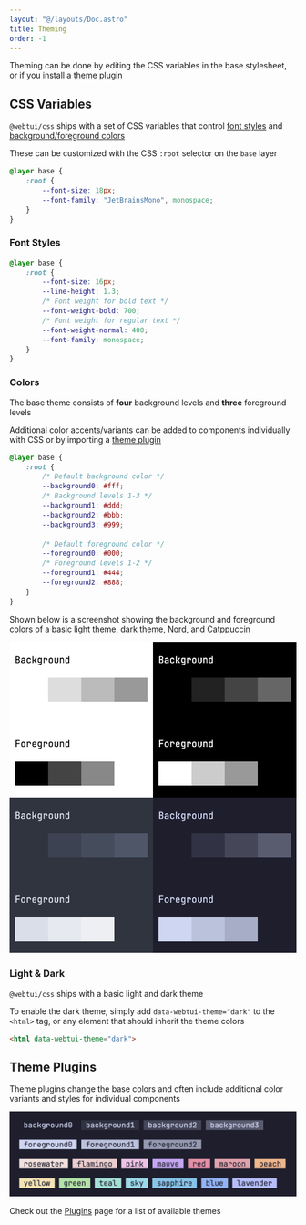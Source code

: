 ```yaml
---
layout: "@/layouts/Doc.astro"
title: Theming
order: -1
---
```


Theming can be done by editing the CSS variables in the base stylesheet, or if you install a [theme plugin](#theme-plugins)

## CSS Variables

`@webtui/css` ships with a set of CSS variables that control [font styles](#font-styles) and [background/foreground colors](#colors)

These can be customized with the CSS `:root` selector on the `base` layer

```css
@layer base {
    :root {
        --font-size: 18px;
        --font-family: "JetBrainsMono", monospace;
    }
}
```

### Font Styles

```css
@layer base {
    :root {
        --font-size: 16px;
        --line-height: 1.3;
        /* Font weight for bold text */
        --font-weight-bold: 700;
        /* Font weight for regular text */
        --font-weight-normal: 400;
        --font-family: monospace;
    }
}
```

### Colors

The base theme consists of **four** background levels and **three** foreground levels

Additional color accents/variants can be added to components individually with CSS or by importing a [theme plugin](#theme-plugins)

```css
@layer base {
    :root {
        /* Default background color */
        --background0: #fff;
        /* Background levels 1-3 */
        --background1: #ddd;
        --background2: #bbb;
        --background3: #999;

        /* Default foreground color */
        --foreground0: #000;        
        /* Foreground levels 1-2 */
        --foreground1: #444;
        --foreground2: #888;
    }
}
```

Shown below is a screenshot showing the background and foreground colors of a basic light theme, dark theme, [Nord](https://nordtheme.com), and [Catppuccin](https://catppuccin.com/)

![theme-pallettes.png](../../assets/theme-pallettes.png)

### Light & Dark

`@webtui/css` ships with a basic light and dark theme

To enable the dark theme, simply add `data-webtui-theme="dark"` to the `<html>` tag, or any element that should inherit the theme colors

```html
<html data-webtui-theme="dark">
```

## Theme Plugins

Theme plugins change the base colors and often include additional color variants and styles for individual components

![catppuccin-badges.png](../../assets/catppuccin-badges.png)

Check out the [Plugins](/plugins/intro) page for a list of available themes
